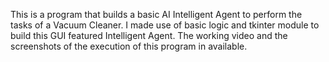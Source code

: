 This is a program that builds a basic AI Intelligent Agent to perform the tasks of a Vacuum Cleaner. 
I made use of basic logic and tkinter module to build this GUI featured Intelligent Agent. 
The working video and the screenshots of the execution of this program in available.

